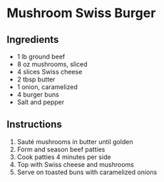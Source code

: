 # Mushroom Swiss Burger

## Ingredients
- 1 lb ground beef
- 8 oz mushrooms, sliced
- 4 slices Swiss cheese
- 2 tbsp butter
- 1 onion, caramelized
- 4 burger buns
- Salt and pepper

## Instructions
1. Sauté mushrooms in butter until golden
2. Form and season beef patties
3. Cook patties 4 minutes per side
4. Top with Swiss cheese and mushrooms
5. Serve on toasted buns with caramelized onions
